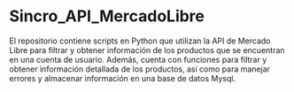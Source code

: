 # Sincro_API_MercadoLibre
El repositorio contiene scripts en Python que utilizan la API de Mercado Libre para filtrar y obtener información de los productos que se encuentran en una cuenta de usuario. Además, cuenta con funciones para filtrar y obtener información detallada de los productos, así como para manejar errores y almacenar información en una base de datos Mysql.
